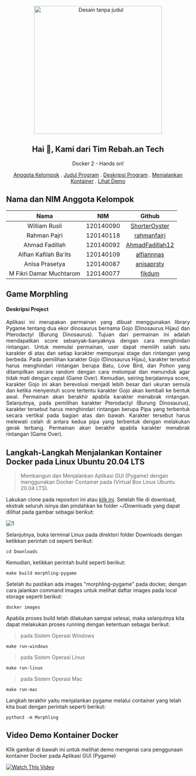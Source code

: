 <p align="center">
   <img alt="Desain tanpa judul" src="https://user-images.githubusercontent.com/100473334/170390599-40f61a1f-a398-4385-be5d-6cd09dd942d2.png" width="350">
<h2 align="center">Hai 👋, Kami dari Tim Rebah.an Tech</h2>
 <p align="center">Docker 2 - Hands on!</p>
</p>
<p align="center">
    <a href="https://github.com/ShorterOyster/pygame_docker#nama-dan-nim-anggota-kelompok">Anggota Kelompok</a>
    .
    <a href="https://github.com/ShorterOyster/pygame_docker#game-morphling">Judul Program</a>
    .
    <a href="https://github.com/ShorterOyster/pygame_docker#deskripsi-project">Deskripsi Program</a>
    .
    <a href="https://github.com/ShorterOyster/pygame_docker#langkah-langkah-menjalankan-kontainer-docker-pada-linux-ubuntu-2004-lts">Menjalankan Kontainer</a>
    .
    <a href="https://github.com/ShorterOyster/pygame_docker#video-demo-kontainer-docker">Lihat Demo</a>   
</p> 


## Nama dan NIM Anggota Kelompok
<div align="center">

| Nama | NIM | Github |
| :---: | :---: | :---: |
| William Rusli              | 120140090 | [ShorterOyster](https://github.com/ShorterOyster)     |
| Rahman Pajri               | 120140118 | [rahmanfajri](https://github.com/rahmanfajri)         |
| Ahmad Fadillah             | 120140092 | [AhmadFadillah12](https://github.com/AhmadFadillah12) |
| Alfian Kafilah Ba'its      | 120140109 | [alfiannnas](https://github.com/alfiannnas)           |
| Anisa Prasetya             | 120140087 | [anisaprsty](https://github.com/anisaprsty)           |
| M Fikri Damar Muchtarom    | 120140077 | [fikdum](https://github.com/fikdum)                   |
   
</div>

## Game Morphling

#### Deskripsi Project
<p align="justify">
Aplikasi ini merupakan permainan yang dibuat menggunakan library Pygame tentang dua ekor dinosaurus bernama Gojo (Dinosaurus Hijau) dan Pterodactyl (Burung Dinosaurus). Tujuan dari permainan ini adalah mendapatkan score sebanyak-banyaknya dengan cara menghindari rintangan. Untuk memulai permainan, user dapat memilih salah satu karakter di atas dan setiap karakter mempunyai stage dan rintangan yang berbeda. Pada pemilihan karakter Gojo (Dinosaurus Hijau), karakter tersebut harus menghindari rintangan berupa Batu, Love Bird, dan Pohon yang ditampilkan secara random dengan cara melompat dan menunduk agar tidak mati dengan cepat (Game Over). Kemudian, seiring berjalannya score, karakter Gojo ini akan berevolusi menjadi lebih besar dari ukuran semula dan ketika menyentuh score tertentu karakter Gojo akan kembali ke bentuk awal. Permainan akan berakhir apabila karakter menabrak rintangan.
Selanjutnya, pada pemilihan karakter Pterodactyl (Burung Dinosaurus), karakter tersebut harus menghindari rintangan berupa Pipa yang terbentuk secara vertikal pada bagian atas dan bawah. Karakter tersebut harus melewati celah di antara kedua pipa yang terbentuk dengan melakukan gerak terbang. Permainan akan berakhir apabila karakter menabrak rintangan (Game Over).
</p>    

## Langkah-Langkah Menjalankan Kontainer Docker pada Linux Ubuntu 20.04 LTS
> Membangun dan Menjalankan Aplikasi GUI (Pygame) dengan menggunakan Docker Container pada (Virtual Box Linux Ubuntu 20.04 LTS).

Lakukan clone pada repositori ini atau [klik ini](https://github.com/ShorterOyster/pygame_docker/archive/refs/heads/main.zip). Setelah file di download, ekstrak seluruh isinya dan pindahkan ke folder ~/Downloads yang dapat dilihat pada gambar sebagai berikut:

![1](https://user-images.githubusercontent.com/71332803/170678057-792bb55d-bb2b-4085-802c-324206b74077.png)

Selanjutnya, buka terminal Linux pada direktori folder Downloads dengan ketikkan perintah cd seperti berikut:

    cd Downloads

Kemudian, ketikkan perintah build seperti berikut:

    make build morphling-pygame

 Setelah itu pastikan ada images "morphling-pygame" pada docker, dengan cara jalankan command images untuk melihat daftar images pada local storage seperti berikut:

    docker images

Apabila proses build telah dilakukan sampai selesai, maka selanjutnya kita dapat melakukan proses running dengan ketentuan sebagai berikut:

>pada Sistem Operasi Windows

    make run-windows

>pada Sistem Operasi Linux

    make run-linux

>pada Sistem Operasi Mac

    make run-mac

Langkah terakhir yaitu menjalankan pygame melalui container yang telah kita buat dengan perintah seperti berikut:

    python3 -m Morphling

## Video Demo Kontainer Docker
Klik gambar di bawah ini untuk melihat demo mengenai cara penggunaan kontainer Docker pada Aplikasi GUI (Pygame)

[![Watch This Video](http://img.youtube.com/vi/uL6J4bAxkqw/0.jpg)](https://youtu.be/uL6J4bAxkqw)
